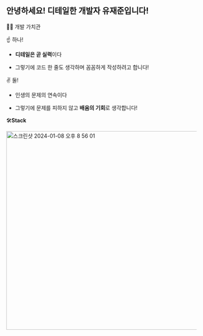 ## 안녕하세요! 디테일한 개발자 유재준입니다!

🧑‍💻 개발 가치관

☝️ 하나! 

- **디테일은 곧 실력**이다

- 그렇기에 코드 한 줄도 생각하며 꼼꼼하게 작성하려고 합니다!

✌️ 둘!

- 인생의 문제의 연속이다

- 그렇기에 문제를 피하지 않고 **배움의 기회**로 생각합니다!  



🛠️**Stack** 

<img width="524" alt="스크린샷 2024-01-08 오후 8 56 01" src="https://github.com/doit-zero/doit-zero/assets/131241458/fd6ca860-83bc-4705-9027-d254c18572c9">



<!--
**doit-zero/doit-zero** is a ✨ _special_ ✨ repository because its `README.md` (this file) appears on your GitHub profile.

Here are some ideas to get you started:

- 🔭 I’m currently working on ...
- 🌱 I’m currently learning ...
- 👯 I’m looking to collaborate on ...
- 🤔 I’m looking for help with ...
- 💬 Ask me about ...
- 📫 How to reach me: ...
- 😄 Pronouns: ...
- ⚡ Fun fact: ...
-->
